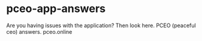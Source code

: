 # pceo-app-answers
Are you having issues with the application? Then look here. PCEO (peaceful ceo) answers. pceo.online
